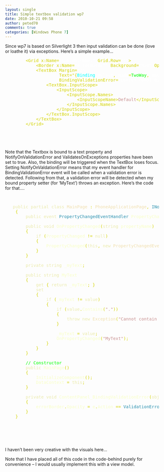 ```yaml
---
layout: single
title: Simple textbox validation wp7
date: 2010-10-21 09:58
author: peted70
comments: true
categories: [Windows Phone 7]
---
```

<p>Since wp7 is based on Silverlight 3 then input validation can be done (love or loathe it) via exceptions. Here’s a simple example…</p>  <pre class="code">        <span style="color:#d2d200;">&lt;Grid x:Name=</span><span style="color:white;">&quot;ContentPanel&quot; </span><span style="color:#d2d200;">Grid.Row=</span><span style="color:white;">&quot;1&quot;</span><span style="color:#d2d200;">&gt;
            &lt;Border x:Name=</span><span style="color:white;">&quot;errorBorder&quot; </span><span style="color:#d2d200;">Background=</span><span style="color:white;">&quot;Red&quot; </span><span style="color:#d2d200;">Opacity=</span><span style="color:white;">&quot;0&quot;</span><span style="color:#d2d200;">&gt;&lt;/Border&gt;
            &lt;TextBox Margin=</span><span style="color:white;">&quot;8&quot; 
                     </span><span style="color:#d2d200;">Text=&quot;{</span><span style="color:cyan;">Binding </span><span style="color:white;">MyText</span><span style="color:#d2d200;">, </span><span style="color:white;">Mode</span><span style="color:#d2d200;">=</span><span style="color:lime;">TwoWay</span><span style="color:#d2d200;">, </span><span style="color:white;">NotifyOnValidationError</span><span style="color:#d2d200;">=</span><span style="color:lime;">True</span><span style="color:#d2d200;">, </span><span style="color:white;">ValidatesOnExceptions</span><span style="color:#d2d200;">=</span><span style="color:lime;">True</span><span style="color:#d2d200;">}</span><span style="color:white;">&quot; 
                     </span><span style="color:#d2d200;">BindingValidationError=</span><span style="color:white;">&quot;ContentPanel_BindingValidationError&quot;</span><span style="color:#d2d200;">&gt;
                &lt;TextBox.InputScope&gt;
                    &lt;InputScope&gt;
                        &lt;InputScope.Names&gt;
                            &lt;InputScopeName&gt;</span><span style="color:#c89191;">Default</span><span style="color:#d2d200;">&lt;/InputScopeName&gt;
                        &lt;/InputScope.Names&gt;
                    &lt;/InputScope&gt;
                &lt;/TextBox.InputScope&gt;
            &lt;/TextBox&gt;
        &lt;/Grid&gt;

</span></pre>

<p>&#160;</p>

<p>Note that the Textbox is bound to a text property and NotifyOnValidationError and ValidatesOnExceptions properties have been set to true. Also, the binding will be triggered when the TextBox loses focus. Setting NotifyOnValdationError means that my event handler for BindingValidationError event will be called when a validation error is detected. Following from that, a validation error will be detected when my bound property setter (for ‘MyText’) throws an exception. Here’s the code for that….</p>

<p>&#160;</p>

<pre class="code">   <span style="color:#eaeaac;">public partial class </span><span style="color:#f0dfaf;">MainPage </span><span style="color:#d2d200;">: </span><span style="color:#f0dfaf;">PhoneApplicationPage</span><span style="color:#d2d200;">, </span><span style="color:#2b91af;">INotifyPropertyChanged
    </span><span style="color:#d2d200;">{
        </span><span style="color:#eaeaac;">public event </span><span style="color:#2b91af;">PropertyChangedEventHandler </span><span style="color:#f8ffc6;">PropertyChanged</span><span style="color:#d2d200;">;

        </span><span style="color:#eaeaac;">public void </span><span style="color:#f8ffc6;">OnPropertyChanged</span><span style="color:#d2d200;">(</span><span style="color:#eaeaac;">string </span><span style="color:#f8ffc6;">propertyName</span><span style="color:#d2d200;">)
        {
            </span><span style="color:#eaeaac;">if </span><span style="color:#d2d200;">(</span><span style="color:#f8ffc6;">PropertyChanged </span><span style="color:#d2d200;">!= </span><span style="color:#eaeaac;">null</span><span style="color:#d2d200;">)
            {
                </span><span style="color:#f8ffc6;">PropertyChanged</span><span style="color:#d2d200;">(</span><span style="color:#eaeaac;">this</span><span style="color:#d2d200;">, </span><span style="color:#eaeaac;">new </span><span style="color:#f0dfaf;">PropertyChangedEventArgs</span><span style="color:#d2d200;">(</span><span style="color:#f8ffc6;">propertyName</span><span style="color:#d2d200;">));
            }
        }

        </span><span style="color:#eaeaac;">private string </span><span style="color:#f8ffc6;">_myText</span><span style="color:#d2d200;">;

        </span><span style="color:#eaeaac;">public string </span><span style="color:#f8ffc6;">MyText
        </span><span style="color:#d2d200;">{
            </span><span style="color:#eaeaac;">get </span><span style="color:#d2d200;">{ </span><span style="color:#eaeaac;">return </span><span style="color:#f8ffc6;">_myText</span><span style="color:#d2d200;">; }
            </span><span style="color:#eaeaac;">set
            </span><span style="color:#d2d200;">{
                </span><span style="color:#eaeaac;">if </span><span style="color:#d2d200;">(</span><span style="color:#f8ffc6;">_myText </span><span style="color:#d2d200;">!= </span><span style="color:#eaeaac;">value</span><span style="color:#d2d200;">)
                {
                    </span><span style="color:#eaeaac;">if </span><span style="color:#d2d200;">(</span><span style="color:#eaeaac;">value</span><span style="color:#d2d200;">.</span><span style="color:#f8ffc6;">Contains</span><span style="color:#d2d200;">(</span><span style="color:#c89191;">&quot;.&quot;</span><span style="color:#d2d200;">))
                    {
                        </span><span style="color:#eaeaac;">throw new </span><span style="color:#f0dfaf;">Exception</span><span style="color:#d2d200;">(</span><span style="color:#c89191;">&quot;Cannot contain '.'&quot;</span><span style="color:#d2d200;">);
                    }

                    </span><span style="color:#f8ffc6;">_myText </span><span style="color:#d2d200;">= </span><span style="color:#eaeaac;">value</span><span style="color:#d2d200;">;
                    </span><span style="color:#f8ffc6;">OnPropertyChanged</span><span style="color:#d2d200;">(</span><span style="color:#c89191;">&quot;MyText&quot;</span><span style="color:#d2d200;">);
                }
            }
        }

        </span><span style="color:lime;">// Constructor
        </span><span style="color:#eaeaac;">public </span><span style="color:#f8ffc6;">MainPage</span><span style="color:#d2d200;">()
        {
            </span><span style="color:#f8ffc6;">InitializeComponent</span><span style="color:#d2d200;">();
            </span><span style="color:#f8ffc6;">DataContext </span><span style="color:#d2d200;">= </span><span style="color:#eaeaac;">this</span><span style="color:#d2d200;">;
        }

        </span><span style="color:#eaeaac;">private void </span><span style="color:#f8ffc6;">ContentPanel_BindingValidationError</span><span style="color:#d2d200;">(</span><span style="color:#eaeaac;">object </span><span style="color:#f8ffc6;">sender</span><span style="color:#d2d200;">, </span><span style="color:#f0dfaf;">ValidationErrorEventArgs </span><span style="color:#f8ffc6;">e</span><span style="color:#d2d200;">)
        {
            </span><span style="color:#f8ffc6;">errorBorder</span><span style="color:#d2d200;">.</span><span style="color:#f8ffc6;">Opacity </span><span style="color:#d2d200;">= </span><span style="color:#f8ffc6;">e</span><span style="color:#d2d200;">.</span><span style="color:#f8ffc6;">Action </span><span style="color:#d2d200;">== </span><span style="color:#2b91af;">ValidationErrorEventAction</span><span style="color:#d2d200;">.</span><span style="color:#f8ffc6;">Removed </span><span style="color:#d2d200;">? </span><span style="color:#8acccf;">0 </span><span style="color:#d2d200;">: </span><span style="color:#8acccf;">100</span><span style="color:#d2d200;">;
        }
    }

</span></pre>

<p>&#160;</p>

<p>&#160;</p>

<p>I haven’t been very creative with the visuals here…</p>

<p>Note that I have placed all of this code in the code-behind purely for convenience – I would usually implement this with a view model.</p>
